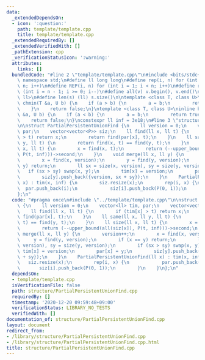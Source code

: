 ```yaml
---
data:
  _extendedDependsOn:
  - icon: ':question:'
    path: template/template.cpp
    title: template/template.cpp
  _extendedRequiredBy: []
  _extendedVerifiedWith: []
  _pathExtension: cpp
  _verificationStatusIcon: ':warning:'
  attributes:
    links: []
  bundledCode: "#line 2 \"template/template.cpp\"\n#include <bits/stdc++.h>\nusing\
    \ namespace std;\n#define ll long long\n#define rep(i, n) for (int i = 0; i <\
    \ n; i++)\n#define REP(i, n) for (int i = 1; i < n; i++)\n#define rev(i, n) for\
    \ (int i = n - 1; i >= 0; i--)\n#define all(v) v.begin(), v.end()\n#define P pair<ll,\
    \ ll>\n#define len(s) (ll) s.size()\n\ntemplate <class T, class U>\ninline bool\
    \ chmin(T &a, U b) {\n    if (a > b) {\n        a = b;\n        return true;\n\
    \    }\n    return false;\n}\ntemplate <class T, class U>\ninline bool chmax(T\
    \ &a, U b) {\n    if (a < b) {\n        a = b;\n        return true;\n    }\n\
    \    return false;\n}\nconstexpr ll inf = 3e18;\n#line 3 \"structure/PartialPersistentUnionFind.cpp\"\
    \n\nstruct PartialPersistentUnionFind {\n    ll version = 0;\n    vector<ll> tim,\
    \ par;\n    vector<vector<P>> siz;\n    ll find(ll x, ll t) {\n        if (tim[x]\
    \ > t) return x;\n        return find(par[x], t);\n    }\n    ll same(ll x, ll\
    \ y, ll t) {\n        return find(x, t) == find(y, t);\n    }\n    ll size(ll\
    \ x, ll t) {\n        x = find(x, t);\n        return (--upper_bound(all(siz[x]),\
    \ P(t, inf)))->second;\n    }\n    void merge(ll x, ll y) {\n        version++;\n\
    \        x = find(x, version);\n        y = find(y, version);\n        if (x ==\
    \ y) return;\n        ll sx = size(x, version), sy = size(y, version);\n     \
    \   if (sx > sy) swap(x, y);\n        tim[x] = version;\n        par[x] = y;\n\
    \        siz[y].push_back({version, sx + sy});\n    }\n    PartialPersistentUnionFind(ll\
    \ x) : tim(x, inf) {\n        siz.resize(x);\n        rep(i, x) {\n          \
    \  par.push_back(i);\n            siz[i].push_back(P(0, 1));\n        }\n    }\n\
    };\n"
  code: "#pragma once\n#include \"../template/template.cpp\"\n\nstruct PartialPersistentUnionFind\
    \ {\n    ll version = 0;\n    vector<ll> tim, par;\n    vector<vector<P>> siz;\n\
    \    ll find(ll x, ll t) {\n        if (tim[x] > t) return x;\n        return\
    \ find(par[x], t);\n    }\n    ll same(ll x, ll y, ll t) {\n        return find(x,\
    \ t) == find(y, t);\n    }\n    ll size(ll x, ll t) {\n        x = find(x, t);\n\
    \        return (--upper_bound(all(siz[x]), P(t, inf)))->second;\n    }\n    void\
    \ merge(ll x, ll y) {\n        version++;\n        x = find(x, version);\n   \
    \     y = find(y, version);\n        if (x == y) return;\n        ll sx = size(x,\
    \ version), sy = size(y, version);\n        if (sx > sy) swap(x, y);\n       \
    \ tim[x] = version;\n        par[x] = y;\n        siz[y].push_back({version, sx\
    \ + sy});\n    }\n    PartialPersistentUnionFind(ll x) : tim(x, inf) {\n     \
    \   siz.resize(x);\n        rep(i, x) {\n            par.push_back(i);\n     \
    \       siz[i].push_back(P(0, 1));\n        }\n    }\n};\n"
  dependsOn:
  - template/template.cpp
  isVerificationFile: false
  path: structure/PartialPersistentUnionFind.cpp
  requiredBy: []
  timestamp: '2020-12-20 09:59:48+09:00'
  verificationStatus: LIBRARY_NO_TESTS
  verifiedWith: []
documentation_of: structure/PartialPersistentUnionFind.cpp
layout: document
redirect_from:
- /library/structure/PartialPersistentUnionFind.cpp
- /library/structure/PartialPersistentUnionFind.cpp.html
title: structure/PartialPersistentUnionFind.cpp
---
```

